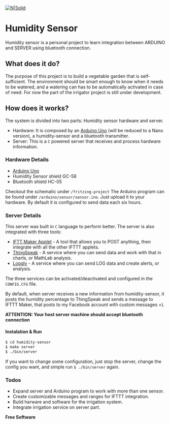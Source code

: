 
[![N|Solid](http://jualarduinomurah.com/wp-content/uploads/2017/01/arduino_logo.png)](https://nodesource.com/products/nsolid)
# Humidity Sensor

Humidity sensor is a personal project to learn integration between ARDUINO and SERVER using bluetooth connection.

## What does it do?

The purpose of this project is to build a vegetable garden that is self-sufficient. The environment should be smart enough to know when it needs to be watered, and a watering can has to be automatically activated in case of need. For now the part of the irrigator project is still under development.

## How does it works?
The system is divided into two parts: Humidity sensor hardware and server.
- Hardware: It is composed by an [Arduino Uno] (will be reduced to a Nano version), a humidity-sensor and a bluetooth transmitter.
- Server: This is a `C` powered server that receives and process hardware information.

### Hardware Details
- [Arduino Uno]
- Humidity Sensor shield GC-58
- Bluetooth shield HC-05

Checkout the schematic under `/fritzing-project`
The Arduino program can be found under `/arduino/sensor/sensor.ino`. Just upload it to your hardware. By default it is configured to send data each six hours.

### Server Details
This server was built in `C` language to perform better. The server is also integrated with three tools:
* [IFTT Maker Applet] - A tool that allows you to POST anything, then integrate with all the other IFTTT applets.
* [ThingSpeak] - A service where you can send data and work with that in charts, or MathLab analysis.
* [Loggly] - A service where you can send LOG data and create alerts, or analysis.

The three services can be activated/deactivated and configured in the `CONFIG.CFG` file.

By default, when server receives a new information from humidity-sensor, it posts the humidity percentage to ThingSpeak and sends a message to IFTTT Maker, that posts to my Facebook account with custom messages =).

**ATTENTION: Your host server machine should accept bluetooth connection**

#### Instalation & Run
```sh
$ cd humidity-sensor
$ make server
$ ./bin/server
```
If you want to change some configuration, just stop the server, change the config you want, and simple run `$ ./bin/server` again.

### Todos

 - Expand server and Arduino program to work with more than one sensor.
 - Create customizable messages and ranges for IFTTT integration.
 - Build harware and software for the irrigation system.
 - Integrate irrigation service on server part.


**Free Software**

   [Arduino UNO]: <https://www.arduino.cc/en/Main/ArduinoBoardUno>
   [IFTT Maker Applet]: <https://ifttt.com/maker_webhooks>
   [ThingSpeak]: <http://thingspeak.com/>
   [Loggly]: <http://loggly.com/>
